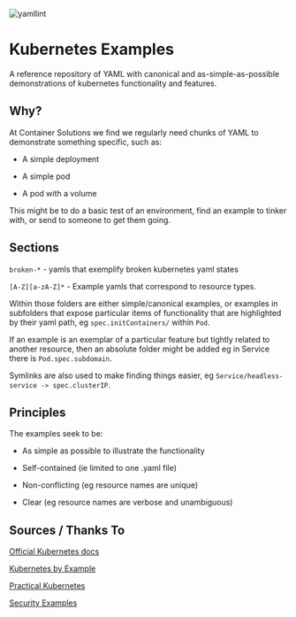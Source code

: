 ![yamllint](https://github.com/ContainerSolutions/kubernetes-examples/workflows/yamllint/badge.svg)
# Kubernetes Examples

A reference repository of YAML with canonical and as-simple-as-possible demonstrations of kubernetes functionality and features.

## Why?

At Container Solutions we find we regularly need chunks of YAML to  demonstrate something specific, such as:

- A simple deployment

- A simple pod

- A pod with a volume

This might be to do a basic test of an environment, find an example to tinker with, or send to someone to get them going.


## Sections

`broken-*` - yamls that exemplify broken kubernetes yaml states

`[A-Z][a-zA-Z]*` - Example yamls that correspond to resource types.

Within those folders are either simple/canonical examples, or examples in subfolders that expose particular items of functionality that are highlighted by their yaml path, eg `spec.initContainers/` within `Pod`.

If an example is an exemplar of a particular feature but tightly related to another resource, then an absolute folder might be added eg in Service there is `Pod.spec.subdomain`.

Symlinks are also used to make finding things easier, eg `Service/headless-service -> spec.clusterIP`.

## Principles

The examples seek to be:

- As simple as possible to illustrate the functionality

- Self-contained (ie limited to one .yaml file)

- Non-conflicting (eg resource names are unique)

- Clear (eg resource names are verbose and unambiguous)

## Sources / Thanks To

[Official Kubernetes docs](https://kubernetes.io/docs/)

[Kubernetes by Example](https://kubernetesbyexample.com/)

[Practical Kubernetes](https://github.com/kubernauts/practical-kubernetes-problems)

[Security Examples](https://github.com/NodyHub/docker-k8s-resources/tree/master/k8s-pods)
